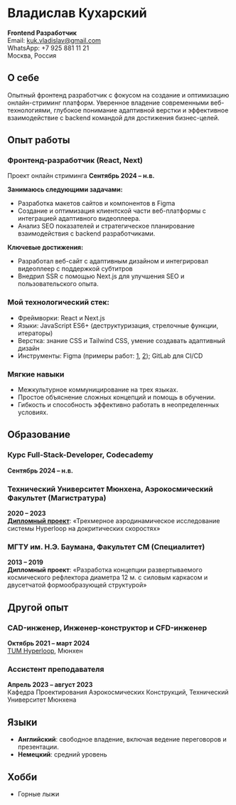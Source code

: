 # Владислав Кухарский
**Frontend Разработчик**  
Email: [kuk.vladislav@gmail.com](mailto:kuk.vladislav@gmail.com)  
WhatsApp: +7 925 881 11 21  
Москва, Россия  

## О себе
Опытный фронтенд разработчик с фокусом на создание и оптимизацию онлайн-стриминг платформ. Уверенное владение современными веб-технологиями, глубокое понимание адаптивной верстки и эффективное взаимодействие с backend командой для достижения бизнес-целей.

## Опыт работы

### Фронтенд-разработчик (React, Next)
Проект онлайн стриминга
**Сентябрь 2024 – н.в.**

**Занимаюсь следующими задачами:**
- Разработка макетов сайтов и компонентов в Figma
- Создание и оптимизация клиентской части веб-платформы с интеграцией адаптивного видеоплеера.
- Анализ SEO показателей и стратегическое планирование взаимодействия с backend разработчиками.

**Ключевые достижения:**
- Разработал веб-сайт с адаптивным дизайном и интегрировал видеоплеер с поддержкой субтитров
- Внедрил SSR c помощью Next.js для улучшения SEO и пользовательского опыта.

### Мой технологический стек:
- Фреймворки: React и Next.js
- Языки: JavaScript ES6+ (деструктуризация, стрелочные функции, итераторы)
- Верстка: знание CSS и Tailwind CSS, умение создавать адаптивный дизайн
- Инструменты: Figma (примеры работ: [1](https://www.figma.com/design/YBLgXWvERUpQuQVwVmoPTa/Lumon?t=5QnAA7kUIiCpplNi-0), [2](https://www.figma.com/design/Lr3R3NUgnlpP35PO6iJrxm/Lumon-v2?t=5QnAA7kUIiCpplNi-0)); GitLab для CI/CD

### Мягкие навыки
- Межкультурное коммуницирование на трех языках.
- Простое объяснение сложных концепций и помощь в обучении.
- Гибкость и способность эффективно работать в неопределенных условиях.

## Образование

### Курс Full-Stack-Developer, Codecademy  
**Сентябрь 2024 – н.в.**

### Технический Университет Мюнхена, Аэрокосмический Факультет (Магистратура)  
**2020 – 2023**  
**[Дипломный проект](https://www.sciencedirect.com/science/article/pii/S1270963824008514)**: «Трехмерное аэродинамическое исследование системы Hyperloop на докритических скоростях»

### МГТУ им. Н.Э. Баумана, Факультет СМ (Специалитет)  
**2013 – 2019**  
**Дипломный проект**: «Разработка концепции развертываемого космического рефлектора диаметра 12 м. с силовым каркасом и двусетчатой формообразующей структурой»

## Другой опыт

### CAD-инженер, Инженер-конструктор и CFD-инженер  
**Октябрь 2021 – март 2024**  
[TUM Hyperloop](https://tumhyperloop.com/), Мюнхен

### Ассистент преподавателя  
**Апрель 2023 – август 2023**  
Кафедра Проектирования Аэрокосмических Конструкций, Технический Университет Мюнхена

## Языки
- **Английский**: свободное владение, включая ведение переговоров и презентации.
- **Немецкий**: средний уровень

## Хобби
- Горные лыжи
